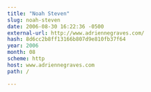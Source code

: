 ```yaml
---
title: "Noah Steven"
slug: noah-steven
date: 2006-08-30 16:22:36 -0500
external-url: http://www.adriennegraves.com/
hash: 8d6cc2b8ff13166b807d9e810fb37f64
year: 2006
month: 08
scheme: http
host: www.adriennegraves.com
path: /

---
```



